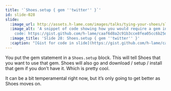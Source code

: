 ```yaml
---
title: '`Shoes.setup { gem ''twitter'' }`'
id: slide-028
slide:
  :image_url: http://assets.h-lame.com/images/talks/tying-your-shoes/slides/028.jpg
  :image_alt: 'A snippet of code showing how you would require a gem in a shoes app.
    code: https://gist.github.com/h-lame/caaf6d8a2c91b3cce8fea05cc6b25d7a#file-slide-28-shoes-setup-gem-twitter-rb'
  :image_title: 'Slide 28: Shoes.setup { gem ''twitter'' }'
  :caption: "[Gist for code in slide](https://gist.github.com/h-lame/caaf6d8a2c91b3cce8fea05cc6b25d7a#file-slide-28-shoes-setup-gem-twitter-rb)\n"
---
```

You put the gem statement in a `Shoes.setup` block.  This will tell Shoes that you want to use that gem.  Shoes will also go and download / setup / install that gem if you don’t have it.  Which is pretty cool.

It can be a bit temperamental right now, but it’s only going to get better as Shoes moves on.
